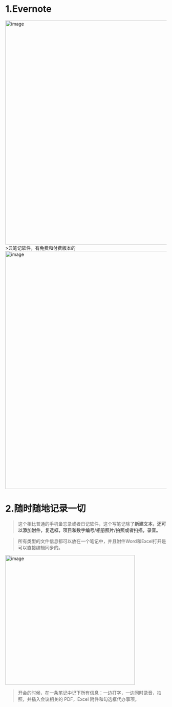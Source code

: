 # 1.Evernote
<img width="698" alt="image" src="https://user-images.githubusercontent.com/40928887/122542492-54500b80-d05d-11eb-9958-0ca9e3829a47.png">
>云笔记软件，有免费和付费版本的
<img width="741" alt="image" src="https://user-images.githubusercontent.com/40928887/122542951-d93b2500-d05d-11eb-8513-912edb1112a5.png">

# 2.随时随地记录一切
>这个相比普通的手机备忘录或者日记软件，这个写笔记除了**新建文本，还可以添加附件，复选框，项目和数字编号/相册照片/拍照或者扫描，录音。**

>所有类型的文件信息都可以放在一个笔记中，并且附件Word和Excel打开是可以直接编辑同步的。

<img width="404" alt="image" src="https://user-images.githubusercontent.com/40928887/122542678-8d887b80-d05d-11eb-933b-c7d34f481e0d.png">

>开会的时候，在一条笔记中记下所有信息：一边打字，一边同时录音，拍照，并插入会议相关的 PDF，Excel 附件和勾选框代办事项。

